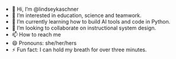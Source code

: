 - 👋 Hi, I’m @lindseykaschner
- 👀 I’m interested in education, science and teamwork.
- 🌱 I’m currently learning how to build AI tools and code in Python.
- 💞️ I’m looking to collaborate on instructional system design.
- 📫 How to reach me 
- 😄 Pronouns: she/her/hers
- ⚡ Fun fact: I can hold my breath for over three minutes.

<!---
lindseykaschner/lindseykaschner is a ✨ special ✨ repository because its `README.md` (this file) appears on your GitHub profile.
You can click the Preview link to take a look at your changes.
--->
